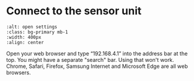 # Connect to the sensor unit 


```{image} connect-to-sensor.png
:alt: open settings
:class: bg-primary mb-1
:width: 400px
:align: center
```

Open your web browser and type “192.168.4.1” into the address bar at the top.  You might have a separate "search" bar.  Using that won't work.  Chrome, Safari, Firefox, Samsung Internet and Microsoft Edge are all web browsers.



